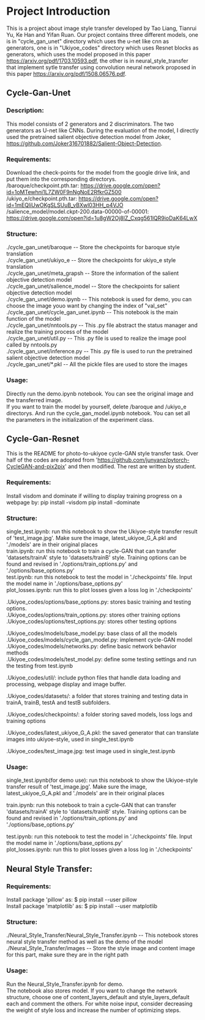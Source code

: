 # Project Introduction
This is a project about image style transfer developed by Tao Liang, Tianrui Yu, Ke Han and Yifan Ruan. Our project contains three different models, one is in "cycle_gan_unet" directory which uses the u-net like cnn as generators, one is in "Ukiyoe_codes" directory which uses Resnet blocks as generators, which uses the model proposed in this paper https://arxiv.org/pdf/1703.10593.pdf, the other is in neural_style_transfer that implement sytle transfer using convolution neural network proposed in this paper https://arxiv.org/pdf/1508.06576.pdf.

## Cycle-Gan-Unet
### Description:
This model consists of 2 generators and 2 discriminators. The two generators as U-net like CNNs. During the evaluation of the model, I directly used the pretrained salient objective detection model from Joker, https://github.com/Joker316701882/Salient-Object-Detection.
### Requirements:
Download the check-points for the model from the google drive link, and put them into the corresponding directorys.<br/>
/baroque/checkpoint.pth.tar: https://drive.google.com/open?id=1oMTewhni1L7ZW0F9nNgNoE2RfkrGZ500<br/>
/ukiyo_e/checkpoint.pth.tar: https://drive.google.com/open?id=1mEQliUwOKgSLSUuB_vBXwl03HH_p4VJO<br/>
/salience_model/model.ckpt-200.data-00000-of-00001: https://drive.google.com/open?id=1u8gW2Oj8lZ_Cxqg561lQR9ioDaK64LwX<br/>

### Structure:
./cycle_gan_unet/baroque                         -- Store the checkpoints for baroque style translation<br/>
./cycle_gan_unet/ukiyo_e                             -- Store the checkpoints for ukiyo_e style translation<br/>
./cycle_gan_unet/meta_grapsh                         -- Store the information of the salient objective detection model<br/>
./cycle_gan_unet/salience_model                      -- Store the checkpoints for salient objective detection model<br/>
./cycle_gan_unet/demo.ipynb                           -- This notebook is used for demo, you can choose the image youo want by changing the index of "val_set"<br/>
./cycle_gan_unet/cycle_gan_unet.ipynb                       -- This notebook is the main function of the model<br/>
./cycle_gan_unet/nntools.py                           -- This .py file abstract the status manager and realize the training process of the model<br/>
./cycle_gan_unet/util.py                              -- This .py file is used to realize the image pool called by nntools.py<br/>
./cycle_gan_unet/inference.py                         -- This .py file is used to run the pretrained salient objective detection model<br/>
./cycle_gan_unet/\*.pkl                                 -- All the pickle files are used to store the images<br/>

### Usage:
Directly run the demo.ipynb notebook. You can see the original image and the transferred image.<br/>
If you want to train the model by yourself, delete /baroque and /ukiyo_e directorys. And run the cycle_gan_model.ipynb notebook. You can set all the parameters in the initialization of the experiment class.

## Cycle-Gan-Resnet 
This is the README for photo-to-ukiyoe cycle-GAN style transfer task. Over half of the codes are adopted from 'https://github.com/junyanz/pytorch-CycleGAN-and-pix2pix' and then modified. The rest are written by student. 

### Requirements:
Install visdom and dominate if willing to display training progress on a webpage by:
    pip install -visdom
    pip install -dominate

### Structure:
single_test.ipynb:   run this notebook to show the Ukiyoe-style transfer result of 'test_image.jpg'. Make sure the image, latest_ukiyoe_G_A.pkl and './models' are in their original places<br/>
train.ipynb:  run this notebook to train a cycle-GAN that can transfer 'datasets/trainA' style to 'datasets/trainB' style. Training options can be found and revised in './options/train_options.py' and './options/base_options.py'<br/>
test.ipynb:  run this notebook to test the model in './checkpoints' file. Input the model name in './options/base_options.py'<br/>
plot_losses.ipynb:   run this to plot losses given a loss log in './checkpoints'<br/>

.Ukiyoe_codes/options/base_options.py:   stores basic training and testing options.<br/>
.Ukiyoe_codes/options/train_options.py:   stores other training options<br/>
.Ukiyoe_codes/options/test_options.py:   stores other testing options<br/>

.Ukiyoe_codes/models/base_model.py:   base class of all the models<br/>
.Ukiyoe_codes/models/cycle_gan_model.py:   implement cycle-GAN model<br/>
.Ukiyoe_codes/models/networks.py:   define basic network behavior methods<br/>
.Ukiyoe_codes/models/test_model.py:   define some testing settings and run the testing from test.ipynb<br/>

.Ukiyoe_codes/util/:   include python files that handle data loading and processing, webpage display and image buffer.<br/>

.Ukiyoe_codes/datasets/:   a folder that stores training and testing data in trainA, trainB, testA and testB subfolders.<br/>

.Ukiyoe_codes/checkpoints/:   a folder storing saved models, loss logs and training options<br/>

.Ukiyoe_codes/latest_ukiyoe_G_A.pkl: the saved generator that can translate images into ukiyoe-style, used in single_test.ipynb<br/>

.Ukiyoe_codes/test_image.jpg: test image used in single_test.ipynb<br/>

### Usage:
single_test.ipynb(for demo use):   run this notebook to show the Ukiyoe-style transfer result of 'test_image.jpg'. Make sure the image, latest_ukiyoe_G_A.pkl and './models' are in their original places<br/>

train.ipynb:  run this notebook to train a cycle-GAN that can transfer 'datasets/trainA' style to 'datasets/trainB' style. Training options can be found and revised in './options/train_options.py' and './options/base_options.py'<br/>

test.ipynb:  run this notebook to test the model in './checkpoints' file. Input the model name in './options/base_options.py'<br/>
plot_losses.ipynb:   run this to plot losses given a loss log in './checkpoints'<br/>



## Neural Style Transfer: 
### Requirements: 
Install package 'pillow' as: $ pip install --user pillow <br/>
Install package 'matplotlib' as: $ pip install --user matplotlib

### Structure:
./Neural_Style_Transfer/Neural_Style_Transfer.ipynb      -- This notebook stores neural style transfer method as well as the demo of the model<br/>
./Neural_Style_Transfer/images                          -- Store the style image and content image for this part, make sure they are in the right path

### Usage:
Run the Neural_Style_Transfer.ipynb for demo.<br/>
The notebook also stores model. If you want to change the network structure, choose one of content_layers_default and style_layers_default each and comment the others. For white noise input, consider decreasing the weight of style loss and increase the number of optimizing steps. 


